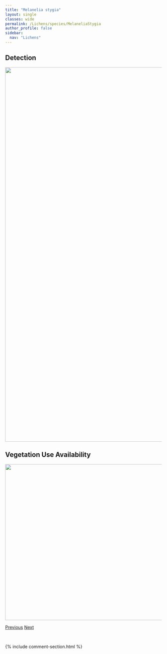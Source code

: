 ```yaml
---
title: "Melanelia stygia"
layout: single
classes: wide
permalink: /Lichens/species/MelaneliaStygia
author_profile: false
sidebar:
  nav: "Lichens"
---
```


<h2>Detection</h2>

<a href="https://drive.google.com/uc?export=view&id=1vkwr2KWyPTvuEPrMXeY-kuPvvwPyLTTZ">
<img src="https://drive.google.com/uc?export=view&id=1vkwr2KWyPTvuEPrMXeY-kuPvvwPyLTTZ" height = "1200" width = "800">
</a>


<h2>Vegetation Use Availability</h2>

<a href="https://drive.google.com/uc?export=view&id=1_Z1Xjr2_miafUckp1OaZnI9ZqjNVVB0F">
<img src="https://drive.google.com/uc?export=view&id=1_Z1Xjr2_miafUckp1OaZnI9ZqjNVVB0F" height = "500" width = "1000">
</a>


<a href="/DevelopmentWebsite/Lichens/species/MelaneliaSorediata" class="pagination--pager" title="Melanelia sorediata">Previous</a> <a href="/DevelopmentWebsite/Lichens/species/MelaneliaTominii" class="pagination--pager" title="Melanelia tominii">Next</a>

<p>&nbsp;</p>

{% include comment-section.html %}

